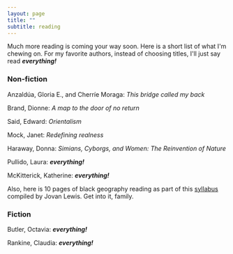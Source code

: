 ```yaml
---
layout: page
title: ""
subtitle: reading
---
```


Much more reading is coming your way soon.  Here is a short list of what I'm chewing on.  For my favorite authors, instead of choosing titles, I'll just say read ***everything!***

### Non-fiction ###

Anzaldúa, Gloria E., and Cherríe Moraga: *This bridge called my back*

Brand, Dionne: *A map to the door of no return*

Said, Edward: *Orientalism*

Mock, Janet: *Redefining realness*

Haraway, Donna: *Simians, Cyborgs, and Women: The Reinvention of Nature*

Pullido, Laura: ***everything!***

McKitterick, Katherine: ***everything!***

Also, here is 10 pages of black geography reading as part of this [syllabus](http://geography.berkeley.edu/wp-content/uploads/2016/07/Geog251Spring2017.pdf) compiled by Jovan Lewis.  Get into it, family.

### Fiction ###

Butler, Octavia: ***everything!***

Rankine, Claudia: ***everything!***
